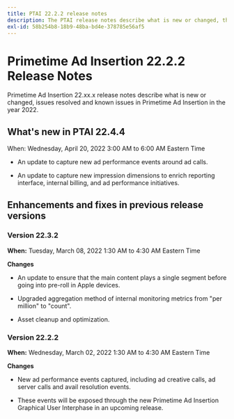 ```yaml
---
title: PTAI 22.2.2 release notes
description: The PTAI release notes describe what is new or changed, the resolved and known issues in Primetime Ad Insertion in the year 2022.
exl-id: 58b254b8-18b9-48ba-bd4e-378785e56af5
---
```

# Primetime Ad Insertion 22.2.2 Release Notes

Primetime Ad Insertion 22.xx.x release notes describe what is new or changed, issues resolved and known issues in Primetime Ad Insertion in the year 2022.

## What's new in PTAI 22.4.4

When: Wednesday, April 20, 2022 3:00 AM to 6:00 AM Eastern Time

* An update to capture new ad performance events around ad calls.

* An update to capture new impression dimensions to enrich reporting interface, internal billing, and ad performance initiatives.

## Enhancements and fixes in previous release versions

### Version 22.3.2

**When:** Tuesday, March 08, 2022 1:30 AM to 4:30 AM Eastern Time

**Changes**

* An update to ensure that the main content plays a single segment before going into pre-roll in Apple devices.

* Upgraded aggregation method of internal monitoring metrics from "per million" to "count".

* Asset cleanup and optimization.

### Version 22.2.2

**When:** Wednesday, March 02, 2022 1:30 AM to 4:30 AM Eastern Time

**Changes**

* New ad performance events captured, including ad creative calls, ad server calls and avail resolution events.

* These events will be exposed through the new Primetime Ad Insertion Graphical User Interphase in an upcoming release.
